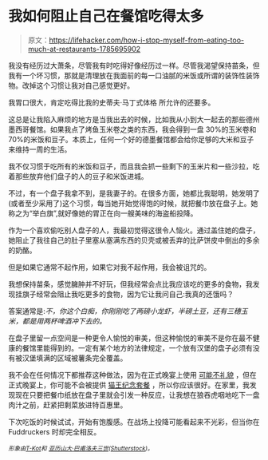 # 我如何阻止自己在餐馆吃得太多

> 原文：<https://lifehacker.com/how-i-stop-myself-from-eating-too-much-at-restaurants-1785695902>

我没有经历过大萧条，尽管我有时吃得好像经历过一样。尽管我渴望保持苗条，但我有一个坏习惯，那就是清理放在我面前的每一口油腻的米饭或所谓的装饰性装饰物。改掉这个习惯让我对自己感觉更好。



我胃口很大，肯定吃得比我的史蒂夫·马丁式体格 所允许的还要多。

这总是让我陷入麻烦的地方是当我出去的时候，比如我从小到大一起去的那些德州墨西哥餐馆。如果我点了烤鱼玉米卷之类的东西，我会得到一盘 30%的玉米卷和 70%的米饭和豆子。本质上，任何一个好的德墨餐馆都会给你足够的大米和豆子来维持一周的生活。

我不仅习惯于吃所有的米饭和豆子，而且我会抓一些剩下的玉米片和一些沙拉，吃着那些放弃他们盘子的人的豆子和米饭进城。

不过，有一个盘子我拿不到，是我妻子的。在很多方面，她都比我聪明，她发明了(或者至少采用了)这个习惯，每当她开始觉得饱的时候，就把餐巾放在盘子上。她称之为“举白旗”,就好像她的胃正在向一艘美味的海盗船投降。

作为一个喜欢偷吃别人盘子的人，我最初觉得这很令人恼火。通过盖住她的盘子，她阻止了我往自己的肚子里塞从塞满东西的贝壳或被丢弃的比萨饼皮中倒出的多余的奶酪。

但是如果它通常不起作用，如果它对我不起作用，我会被诅咒的。

我想保持苗条，感觉臃肿并不好玩，但我经常会点比我应该吃的更多的食物，我发现挂旗子经常会阻止我吃更多的食物，因为它让我问自己:我真的还饿吗？

答案通常是:*不，你这个白痴，你刚刚吃了两磅小龙虾，半磅土豆，还有三穗玉米，都是用两杯啤酒冲下去的。*

在盘子里留一点空间是一种更令人愉悦的审美，但这种愉悦的审美不是你在最不健康的餐馆里能得到的。一定有某个地方的法律规定，一个放有汉堡的盘子必须有没有被汉堡填满的区域被薯条完全覆盖。

我不会在任何情况下都推荐这种做法，因为在正式晚宴上使用 [可能不礼貌](http://www.huffingtonpost.com/2014/11/07/table-etiquette-tips_n_6111578.html) ，但在正式晚宴上，你可能不会被提供 [猫王纪念套餐](https://www.yelp.com/menu/chuys-plano-3/item/the-elvis-presley-memorial-combo) ，所以你应该很好。在家里，我发现现在只要把餐巾纸放在盘子里就会引发一种反应，让我想在狼吞虎咽地吃下一盘肉汁之前，赶紧把剩菜放进特百惠里。

下次吃饭的时候试试，开始有饱腹感。在战场上投降可能看起来不光彩，但当你在 Fuddruckers 时却完全相反。

<small>*形象由*</small>[<small>*T-Kot*</small>](http://www.shutterstock.com/pic-255025813/stock-vector-spoon-fork-dish-icon.html)<small>*和*</small> [<small>*亚历山大·巴甫洛夫三世*</small>](http://www.shutterstock.com/pic-276607322/stock-vector-vector-icon-set-of-towels-napkins-and-paper.html)<small>*(*</small>[<small>*Shutterstock*</small>](http://shutterstock.com)<small>*)。*</small>